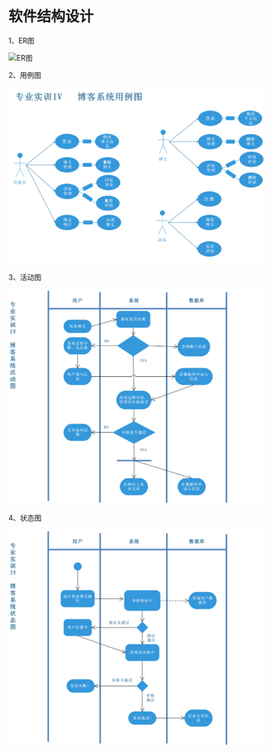 # 软件结构设计

1、ER图

![ER图](./imgs/ER图.png)

2、用例图

![用例图](./imgs/用例图.png)

3、活动图

![活动图](./imgs/活动图.png)

4、状态图

![状态图](./imgs/状态图.png)
